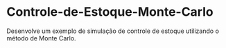 # Controle-de-Estoque-Monte-Carlo
Desenvolve um exemplo de simulação de controle de estoque utilizando o método de Monte Carlo.
